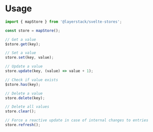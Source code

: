 <script lang="ts">
	import { Checkbox, TextField } from 'svelte-ux';
	import { mapStore } from '@layerstack/svelte-stores';
	import Preview from '$docs/Preview.svelte';

	const items = Array.from({ length: 5 }).map((_,i) => {
    return {
      id: i + 1
    }
  });

	const selected = mapStore();
</script>

<h1>Usage</h1>

```js
import { mapStore } from '@layerstack/svelte-stores';

const store = mapStore();

// Get a value
$store.get(key);

// Set a value
store.set(key, value);

// Update a value
store.update(key, (value) => value + 1);

// Check if value exists
$store.has(key);

// Delete a value
store.delete(key);

// Delete all values
store.clear();

// Force a reactive update in case of internal changes to entries
store.refresh();
```
